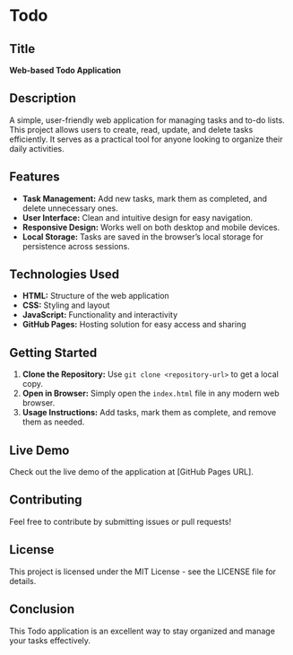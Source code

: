 # Todo

## Title
**Web-based Todo Application**

## Description
A simple, user-friendly web application for managing tasks and to-do lists. This project allows users to create, read, update, and delete tasks efficiently. It serves as a practical tool for anyone looking to organize their daily activities.

## Features
- **Task Management:** Add new tasks, mark them as completed, and delete unnecessary ones.
- **User Interface:** Clean and intuitive design for easy navigation.
- **Responsive Design:** Works well on both desktop and mobile devices.
- **Local Storage:** Tasks are saved in the browser’s local storage for persistence across sessions.

## Technologies Used
- **HTML:** Structure of the web application
- **CSS:** Styling and layout
- **JavaScript:** Functionality and interactivity
- **GitHub Pages:** Hosting solution for easy access and sharing

## Getting Started
1. **Clone the Repository:** Use `git clone <repository-url>` to get a local copy.
2. **Open in Browser:** Simply open the `index.html` file in any modern web browser.
3. **Usage Instructions:** Add tasks, mark them as complete, and remove them as needed.

## Live Demo
Check out the live demo of the application at [GitHub Pages URL].

## Contributing
Feel free to contribute by submitting issues or pull requests!

## License
This project is licensed under the MIT License - see the LICENSE file for details.

## Conclusion
This Todo application is an excellent way to stay organized and manage your tasks effectively.
